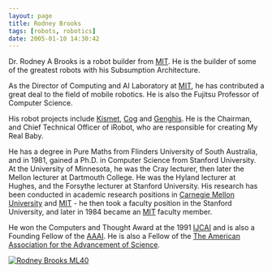 ```yaml
---
layout: page
title: Rodney Brooks
tags: [robots, robotics]
date: 2005-01-10 14:30:42
---
```

Dr. Rodney A Brooks is a robot builder from [MIT](/wiki/mit.html "Massachusetts Institute of Technology"). He is the builder of some of the greatest robots with his Subsumption Architecture.

As the Director of Computing and AI Laboratory at [MIT](/wiki/mit.html "Massachusetts Institute of Technology"), he has contributed a great deal to the field of mobile robotics. He is also the Fujitsu Professor of Computer Science.

His robot projects include [Kismet](/wiki/kismet.html "Kismet"), [Cog](/wiki/cog.html "A robotic model of human form and behaviour") and [Genghis](/wiki/genghis.html). He is the Chairman, and Chief Technical Officer of iRobot, who are responsible for creating My Real Baby.


He has a degree in Pure Maths from Flinders University of South Australia, and in 1981, gained a Ph.D. in Computer Science from Stanford University. At the University of Minnesota, he was the Cray lecturer, then later the Mellon lecturer at Dartmouth College. He was the Hyland lecturer at Hughes, and the Forsythe lecturer at Stanford University. His research has been conducted in academic research positions in [Carnegie Mellon University](/wiki/carnegie_mellon_university.html "An institution involved in Robotics, Technology and Science") and [MIT](/wiki/mit.html "Massachusetts Institute of Technology") - he then took a faculty position in the Stanford University, and later in 1984 became an [MIT](/wiki/mit.html "Massachusetts Institute of Technology") faculty member.

He won the Computers and Thought Award at the 1991 [IJCAI](/wiki/ijcai.html "International Joint Conference on Artificial Intelligence") and is also a Founding Fellow of the [AAAI](/wiki/aaai.html "American Association for Artificial Intelligence"). He is also a Fellow of the [The American Association for the Advancement of Science](https://en.wikipedia.org/wiki/American_Association_for_the_Advancement_of_Science).

[![Rodney Brooks ML40](https://upload.wikimedia.org/wikipedia/commons/b/b9/Rodney_Brooks_ML40.jpg)](https://commons.wikimedia.org/wiki/File:Rodney_Brooks_ML40.jpg "Science History Institute / CC BY-SA (https://creativecommons.org/licenses/by-sa/3.0)")
